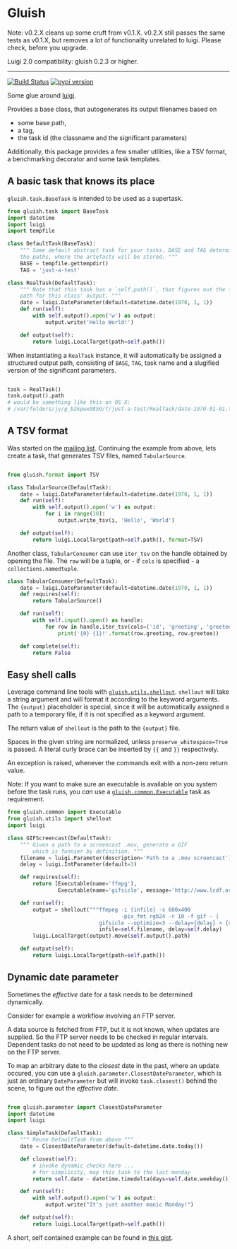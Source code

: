 Gluish
======

Note: v0.2.X cleans up some cruft from v0.1.X. v0.2.X still passes the same
tests as v0.1.X, but removes a lot of functionality unrelated to luigi. Please
check, before you upgrade.

Luigi 2.0 compatibility: gluish 0.2.3 or higher.

----

[![Build Status](http://img.shields.io/travis/miku/gluish.svg?style=flat)](https://travis-ci.org/miku/gluish)
[![pypi version](http://img.shields.io/pypi/v/gluish.svg?style=flat)](https://pypi.python.org/pypi/gluish)

Some glue around [luigi](https://github.com/spotify/luigi).

Provides a base class, that autogenerates its output filenames based on
* some base path,
* a tag,
* the task id (the classname and the significant parameters)

Additionally, this package provides a few smaller utilities, like a TSV format,
a benchmarking decorator and some task templates.

A basic task that knows its place
---------------------------------

`gluish.task.BaseTask` is intended to be used as a supertask.

```python
from gluish.task import BaseTask
import datetime
import luigi
import tempfile

class DefaultTask(BaseTask):
    """ Some default abstract task for your tasks. BASE and TAG determine
    the paths, where the artefacts will be stored. """
    BASE = tempfile.gettempdir()
    TAG = 'just-a-test'

class RealTask(DefaultTask):
    """ Note that this task has a `self.path()`, that figures out the full
    path for this class' output. """
    date = luigi.DateParameter(default=datetime.date(1970, 1, 1))
    def run(self):
        with self.output().open('w') as output:
            output.write('Hello World!')

    def output(self):
        return luigi.LocalTarget(path=self.path())
```

When instantiating a `RealTask` instance, it will automatically be assigned a
structured output path, consisting of `BASE`, `TAG`, task name and a slugified
version of the significant parameters.

```python

task = RealTask()
task.output().path
# would be something like this on OS X:
# /var/folders/jy/g_b2kpwx0850/T/just-a-test/RealTask/date-1970-01-01.tsv

```

A TSV format
------------

Was started on the
[mailing list](https://groups.google.com/forum/#!searchin/luigi-user/TSV/luigi-user/F813st16xqw/xErC6pXR8zEJ).
Continuing  the example from above, lets create a task, that generates TSV
files, named `TabularSource`.

```python

from gluish.format import TSV

class TabularSource(DefaultTask):
    date = luigi.DateParameter(default=datetime.date(1970, 1, 1))
    def run(self):
        with self.output().open('w') as output:
            for i in range(10):
                output.write_tsv(i, 'Hello', 'World')

    def output(self):
        return luigi.LocalTarget(path=self.path(), format=TSV)
```

Another class, `TabularConsumer` can use `iter_tsv` on the handle obtained
by opening the file. The `row` will be a tuple, or - if `cols` is specified -
a `collections.namedtuple`.

```python
class TabularConsumer(DefaultTask):
    date = luigi.DateParameter(default=datetime.date(1970, 1, 1))
    def requires(self):
        return TabularSource()

    def run(self):
        with self.input().open() as handle:
            for row in handle.iter_tsv(cols=('id', 'greeting', 'greetee'))
                print('{0} {1}!'.format(row.greeting, row.greetee))

    def complete(self):
        return False
```

Easy shell calls
----------------

Leverage command line tools with [`gluish.utils.shellout`](https://github.com/miku/gluish/blob/943993d29fe88d352d110620a717303b19897577/gluish/utils.py#L199). `shellout` will
take a string argument and will format it according to the keyword arguments.
The `{output}` placeholder is special, since it will be automatically assigned
a path to a temporary file, if it is not specified as a keyword argument.

The return value of `shellout` is the path to the `{output}` file.

Spaces in the given string are normalized, unless `preserve_whitespace=True` is
passed. A literal curly brace can be inserted by `{{` and `}}` respectively.

An exception is raised, whenever the commands exit with a non-zero return value.

Note: If you want to make sure an executable is available on you system before the task runs,
you *can* use a [`gluish.common.Executable`](https://github.com/miku/gluish/blob/943993d29fe88d352d110620a717303b19897577/gluish/common.py#L106) task as requirement.

```python
from gluish.common import Executable
from gluish.utils import shellout
import luigi

class GIFScreencast(DefaultTask):
    """ Given a path to a screencast .mov, generate a GIF
        which is funnier by definition. """
    filename = luigi.Parameter(description='Path to a .mov screencast')
    delay = luigi.IntParameter(default=3)

    def requires(self):
        return [Executable(name='ffmpg'),
                Executable(name='gifsicle', message='http://www.lcdf.org/gifsicle/')]

    def run(self):
        output = shellout("""ffmpeg -i {infile} -s 600x400
                                    -pix_fmt rgb24 -r 10 -f gif - |
                             gifsicle --optimize=3 --delay={delay} > {output} """,
                             infile=self.filename, delay=self.delay)
        luigi.LocalTarget(output).move(self.output().path)

    def output(self):
        return luigi.LocalTarget(path=self.path())
```

Dynamic date parameter
----------------------

Sometimes the *effective* date for a task needs to be determined dynamically.

Consider for example a workflow involving an FTP server.

A data source is fetched from FTP, but it is not known, when updates are
supplied. So the FTP server needs to be checked in regular intervals.
Dependent tasks do not need to be updated as long as there is nothing new
on the FTP server.

To map an arbitrary date to the *closest* date in the past, where an update
occured, you can use a `gluish.parameter.ClosestDateParameter`, which is just an ordinary
`DateParameter` but will invoke `task.closest()` behind the scene, to
figure out the *effective date*.

```python

from gluish.parameter import ClosestDateParameter
import datetime
import luigi

class SimpleTask(DefaultTask):
    """ Reuse DefaultTask from above """
    date = ClosestDateParameter(default=datetime.date.today())

    def closest(self):
        # invoke dynamic checks here ...
        # for simplicity, map this task to the last monday
        return self.date - datetime.timedelta(days=self.date.weekday())

    def run(self):
        with self.output().open('w') as output:
            output.write("It's just another manic Monday!")

    def output(self):
        return luigi.LocalTarget(path=self.path())

```

A short, self contained example can be found in [this gist](https://gist.github.com/miku/e72628ee54fce9f06a34).
